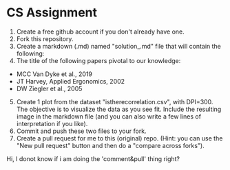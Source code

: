 # CS Assignment

1. Create a free github account if you don't already have one.
2. Fork this repository.
3. Create a markdown (.md) named "solution_<your name>.md" file that will contain the following:
4. The title of the following papers pivotal to our knowledge:
  - MCC Van Dyke et al., 2019
  - JT Harvey, Applied Ergonomics, 2002
  - DW Ziegler et al., 2005
5. Create 1 plot from the dataset "istherecorrelation.csv", with DPI=300. The objective is to visualize the data as you see fit. Include the resulting image in the markdown file (and you can also write a few lines of interpretation if you like).
6. Commit and push these two files to your fork.
7. Create a pull request for me to this (original) repo. (Hint: you can use the "New pull request" button and then do a "compare across forks").

Hi, I donot know if i am doing the 'comment&pull' thing right? 
